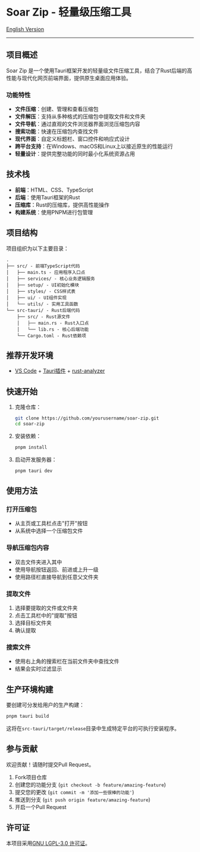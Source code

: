 # Soar Zip - 轻量级压缩工具

[English Version](README.md) 

---

## 项目概述

Soar Zip 是一个使用Tauri框架开发的轻量级文件压缩工具，结合了Rust后端的高性能与现代化网页前端界面，提供原生桌面应用体验。

### 功能特性
- **文件压缩**：创建、管理和查看压缩包
- **文件解压**：支持从多种格式的压缩包中提取文件和文件夹
- **文件导航**：通过直观的文件浏览器界面浏览压缩包内容
- **搜索功能**：快速在压缩包内查找文件
- **现代界面**：自定义标题栏、窗口控件和响应式设计
- **跨平台支持**：在Windows、macOS和Linux上以接近原生的性能运行
- **轻量设计**：提供完整功能的同时最小化系统资源占用

## 技术栈

- **前端**：HTML、CSS、TypeScript
- **后端**：使用Tauri框架的Rust
- **压缩库**：Rust的压缩库，提供高性能操作
- **构建系统**：使用PNPM进行包管理

## 项目结构

项目组织为以下主要目录：

```
.
├── src/ - 前端TypeScript代码
│   ├── main.ts - 应用程序入口点
│   ├── services/ - 核心业务逻辑服务
│   ├── setup/ - UI初始化模块
│   ├── styles/ - CSS样式表
│   ├── ui/ - UI组件实现
│   └── utils/ - 实用工具函数
└── src-tauri/ - Rust后端代码
    ├── src/ - Rust源文件
    │   ├── main.rs - Rust入口点
    │   └── lib.rs - 核心后端功能
    └── Cargo.toml - Rust依赖项
```

## 推荐开发环境

- [VS Code](https://code.visualstudio.com/) + [Tauri插件](https://marketplace.visualstudio.com/items?itemName=tauri-apps.tauri-vscode) + [rust-analyzer](https://marketplace.visualstudio.com/items?itemName=rust-lang.rust-analyzer)

## 快速开始

1. 克隆仓库：
   ```bash
   git clone https://github.com/yourusername/soar-zip.git
   cd soar-zip
   ```

2. 安装依赖：
   ```bash
   pnpm install
   ```

3. 启动开发服务器：
   ```bash
   pnpm tauri dev
   ```

## 使用方法

### 打开压缩包
- 从主页或工具栏点击"打开"按钮
- 从系统中选择一个压缩包文件

### 导航压缩包内容
- 双击文件夹进入其中
- 使用导航按钮返回、前进或上升一级
- 使用路径栏直接导航到任意父文件夹

### 提取文件
1. 选择要提取的文件或文件夹
2. 点击工具栏中的"提取"按钮
3. 选择目标文件夹
4. 确认提取

### 搜索文件
- 使用右上角的搜索栏在当前文件夹中查找文件
- 结果会实时过滤显示

## 生产环境构建

要创建可分发给用户的生产构建：

```bash
pnpm tauri build
```

这将在`src-tauri/target/release`目录中生成特定平台的可执行安装程序。

## 参与贡献

欢迎贡献！请随时提交Pull Request。

1. Fork项目仓库
2. 创建您的功能分支 (`git checkout -b feature/amazing-feature`)
3. 提交您的更改 (`git commit -m '添加一些很棒的功能'`)
4. 推送到分支 (`git push origin feature/amazing-feature`)
5. 开启一个Pull Request

## 许可证

本项目采用[GNU LGPL-3.0 许可证](LICENSE)。